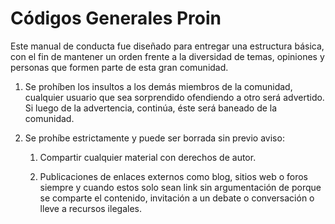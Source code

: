 Códigos Generales Proin
============

Este manual de conducta fue diseñado para entregar una estructura básica, con el fin de mantener un orden frente a la diversidad de temas, opiniones y personas que formen parte de esta gran comunidad.

 1. Se prohíben los insultos a los demás miembros de la comunidad, cualquier usuario que sea sorprendido ofendiendo a otro será advertido. Si luego de la advertencia, continúa, éste será baneado de la comunidad.
 
 2. Se prohíbe estrictamente y puede ser borrada sin previo aviso:
	 
	 1. Compartir cualquier material con derechos de autor.
	 
	 2. Publicaciones de enlaces externos como blog, sitios web o foros siempre y cuando estos solo sean link sin argumentación de porque se comparte el contenido, invitación a un debate o conversación o lleve a recursos ilegales.

